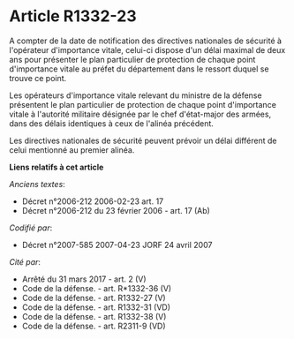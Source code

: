 # Article R1332-23

A compter de la date de notification des directives nationales de sécurité à l'opérateur d'importance vitale, celui-ci
dispose d'un délai maximal de deux ans pour présenter le plan particulier de protection de chaque point d'importance vitale
au préfet du département dans le ressort duquel se trouve ce point.

Les opérateurs d'importance vitale relevant du ministre de la défense présentent le plan particulier de protection de chaque
point d'importance vitale à l'autorité militaire désignée par le chef d'état-major des armées, dans des délais identiques à
ceux de l'alinéa précédent.

Les directives nationales de sécurité peuvent prévoir un délai différent de celui mentionné au premier alinéa.

**Liens relatifs à cet article**

_Anciens textes_:

  - Décret n°2006-212 2006-02-23 art. 17
  - Décret n°2006-212 du 23 février 2006 - art. 17 (Ab)

_Codifié par_:

  - Décret n°2007-585 2007-04-23 JORF 24 avril 2007

_Cité par_:

  - Arrêté du 31 mars 2017 - art. 2 (V)
  - Code de la défense. - art. R*1332-36 (V)
  - Code de la défense. - art. R1332-27 (V)
  - Code de la défense. - art. R1332-31 (VD)
  - Code de la défense. - art. R1332-38 (V)
  - Code de la défense. - art. R2311-9 (VD)
